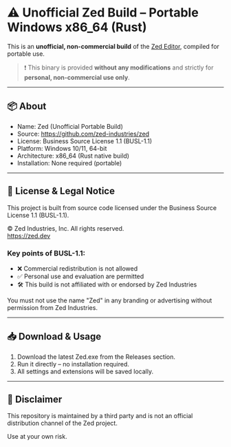 # ⚠️ Unofficial Zed Build – Portable Windows x86_64 (Rust)

This is an **unofficial, non-commercial build** of the [Zed Editor](https://github.com/zed-industries/zed), compiled for portable use.

> ❗ This binary is provided **without any modifications** and strictly for **personal, non-commercial use only**.

---

## 📦 About

- Name: Zed (Unofficial Portable Build)
- Source: https://github.com/zed-industries/zed
- License: Business Source License 1.1 (BUSL-1.1)
- Platform: Windows 10/11, 64-bit
- Architecture: x86_64 (Rust native build)
- Installation: None required (portable)

---

## 📜 License & Legal Notice

This project is built from source code licensed under the Business Source License 1.1 (BUSL-1.1).

© Zed Industries, Inc. All rights reserved.  
https://zed.dev

### Key points of BUSL-1.1:

- ❌ Commercial redistribution is not allowed
- ✅ Personal use and evaluation are permitted
- 🛠️ This build is not affiliated with or endorsed by Zed Industries

You must not use the name "Zed" in any branding or advertising without permission from Zed Industries.

---

## 📥 Download & Usage

1. Download the latest Zed.exe from the Releases section.
2. Run it directly – no installation required.
3. All settings and extensions will be saved locally.

---

## 🔎 Disclaimer

This repository is maintained by a third party and is not an official distribution channel of the Zed project.

Use at your own risk.
